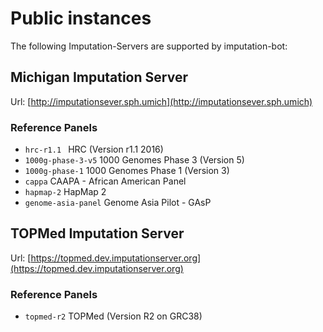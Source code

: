 # Public instances

The following Imputation-Servers are supported by imputation-bot:

## Michigan Imputation Server

Url: [http://imputationsever.sph.umich](http://imputationsever.sph.umich)

### Reference Panels

- `hrc-r1.1 ` HRC (Version r1.1 2016)
- `1000g-phase-3-v5` 1000 Genomes Phase 3 (Version 5)
- `1000g-phase-1` 1000 Genomes Phase 1 (Version 3)
- `cappa` CAAPA - African American Panel
- `hapmap-2` HapMap 2
- `genome-asia-panel` Genome Asia Pilot - GAsP


## TOPMed Imputation Server

Url: [https://topmed.dev.imputationserver.org](https://topmed.dev.imputationserver.org)

### Reference Panels

- `topmed-r2` TOPMed (Version R2 on GRC38)
